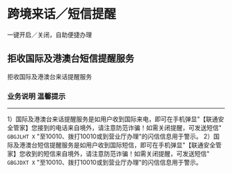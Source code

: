 # 跨境来话／短信提醒
一键开启／关闭，自助便捷办理

## 拒收国际及港澳台短信提醒服务

拒收国际及港澳台来话提醒服务


### 业务说明                                          温馨提示
---                                                    ---
1）国际及港澳台来话提醒服务是如用户收到国际来电，即可在手机弹显"【联通安全管家】您接到的电话来自境外，请注意防范诈骗！如需关闭提醒，可发送短信" `GBGJLHT X` "至10010、拨打10010或到营业厅办理"的闪信信息用于警示。
2）国际及港澳台短信提醒服务是如用户收到国际短信，即可在手机弹显"【联通安全管家】您收到的短信来自境外，请注意防范诈骗！如需关闭提醒，可发送短信" `GBGJDXT X` "至10010、拨打10010或到营业厅办理"的闪信信息用于警示。
